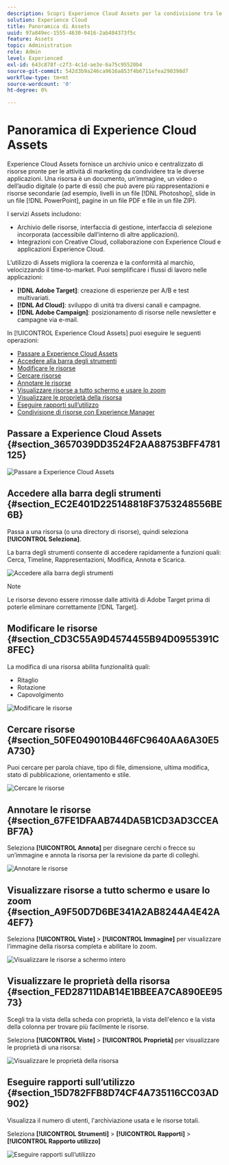 ```yaml
---
description: Scopri Experience Cloud Assets per la condivisione tra le diverse applicazioni.
solution: Experience Cloud
title: Panoramica di Assets
uuid: 97a849ec-1555-4630-9416-2ab484373f5c
feature: Assets
topic: Administration
role: Admin
level: Experienced
exl-id: 643c878f-c2f3-4c1d-ae3e-6a75c95520b4
source-git-commit: 542d3b9a246ca9616a853f4b6711efea290398d7
workflow-type: tm+mt
source-wordcount: '0'
ht-degree: 0%

---
```


# Panoramica di Experience Cloud Assets

Experience Cloud Assets fornisce un archivio unico e centralizzato di risorse pronte per le attività di marketing da condividere tra le diverse applicazioni. Una risorsa è un documento, un’immagine, un video o dell’audio digitale (o parte di essi) che può avere più rappresentazioni e risorse secondarie (ad esempio, livelli in un file [!DNL Photoshop], slide in un file [!DNL PowerPoint], pagine in un file PDF e file in un file ZIP).

I servizi Assets includono:

* Archivio delle risorse, interfaccia di gestione, interfaccia di selezione incorporata (accessibile dall’interno di altre applicazioni).
* Integrazioni con Creative Cloud, collaborazione con Experience Cloud e applicazioni Experience Cloud.

L’utilizzo di Assets migliora la coerenza e la conformità al marchio, velocizzando il time-to-market. Puoi semplificare i flussi di lavoro nelle applicazioni:

* **[!DNL Adobe Target]**: creazione di esperienze per A/B e test multivariati.
* **[!DNL Ad Cloud]**: sviluppo di unità tra diversi canali e campagne.
* **[!DNL Adobe Campaign]**: posizionamento di risorse nelle newsletter e campagne via e-mail.

In [!UICONTROL Experience Cloud Assets] puoi eseguire le seguenti operazioni:

* [Passare a Experience Cloud Assets](experience-cloud-assets.md#section_3657039DD3524F2AA88753BFF4781125)
* [Accedere alla barra degli strumenti](experience-cloud-assets.md#section_EC2E401D225148818F3753248556BE6B)
* [Modificare le risorse](experience-cloud-assets.md#section_CD3C55A9D4574455B94D0955391C8FEC)
* [Cercare risorse](experience-cloud-assets.md#section_50FE049010B446FC9640AA6A30E5A730)
* [Annotare le risorse](experience-cloud-assets.md#section_67FE1DFAAB744DA5B1CD3AD3CCEABF7A)
* [Visualizzare risorse a tutto schermo e usare lo zoom](experience-cloud-assets.md#section_A9F50D7D6BE341A2AB8244A4E42A4EF7)
* [Visualizzare le proprietà della risorsa](experience-cloud-assets.md#section_FED28711DAB14E1BBEEA7CA890EE9573)
* [Eseguire rapporti sull’utilizzo](experience-cloud-assets.md#section_15D782FFB8D74CF4A735116CC03AD902)
* [Condivisione di risorse con Experience Manager](experience-cloud-assets.md#section_45C1B72F4D274F54BC6CCB64D2580AC5)

## Passare a Experience Cloud Assets {#section_3657039DD3524F2AA88753BFF4781125}

![Passare a Experience Cloud Assets](assets/asset-nav.png)

## Accedere alla barra degli strumenti {#section_EC2E401D225148818F3753248556BE6B}

Passa a una risorsa (o una directory di risorse), quindi seleziona **[!UICONTROL Seleziona]**.

La barra degli strumenti consente di accedere rapidamente a funzioni quali: Cerca, Timeline, Rappresentazioni, Modifica, Annota e Scarica.

![Accedere alla barra degli strumenti](assets/asset-tools.png)

>[!NOTE]
>
>Le risorse devono essere rimosse dalle attività di Adobe Target prima di poterle eliminare correttamente [!DNL Target].

## Modificare le risorse {#section_CD3C55A9D4574455B94D0955391C8FEC}

La modifica di una risorsa abilita funzionalità quali:

* Ritaglio
* Rotazione
* Capovolgimento

![Modificare le risorse](assets/asset-edit.png)

## Cercare risorse {#section_50FE049010B446FC9640AA6A30E5A730}

Puoi cercare per parola chiave, tipo di file, dimensione, ultima modifica, stato di pubblicazione, orientamento e stile.

![Cercare le risorse](assets/asset-search.png)

## Annotare le risorse {#section_67FE1DFAAB744DA5B1CD3AD3CCEABF7A}

Seleziona **[!UICONTROL Annota]** per disegnare cerchi o frecce su un’immagine e annota la risorsa per la revisione da parte di colleghi.

![Annotare le risorse](assets/assets-annotate.png)

## Visualizzare risorse a tutto schermo e usare lo zoom {#section_A9F50D7D6BE341A2AB8244A4E42A4EF7}

Seleziona **[!UICONTROL Viste]** > **[!UICONTROL Immagine]** per visualizzare l’immagine della risorsa completa e abilitare lo zoom.

![Visualizzare le risorse a schermo intero](assets/asset-zoom.png)

## Visualizzare le proprietà della risorsa {#section_FED28711DAB14E1BBEEA7CA890EE9573}

Scegli tra la vista della scheda con proprietà, la vista dell&#39;elenco e la vista della colonna per trovare più facilmente le risorse.

Seleziona **[!UICONTROL Viste]** > **[!UICONTROL Proprietà]** per visualizzare le proprietà di una risorsa:

![Visualizzare le proprietà della risorsa](assets/asset-properties.png)

## Eseguire rapporti sull’utilizzo {#section_15D782FFB8D74CF4A735116CC03AD902}

Visualizza il numero di utenti, l&#39;archiviazione usata e le risorse totali.

Seleziona **[!UICONTROL Strumenti]** > **[!UICONTROL Rapporti]** > **[!UICONTROL Rapporto utilizzo]**

![Eseguire rapporti sull’utilizzo](assets/assets-usage-report.png)
